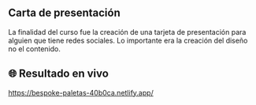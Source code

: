 
## Carta de presentación

La finalidad del curso fue la creación de una tarjeta de presentación para alguien que tiene redes sociales. Lo importante era la creación del diseño no el contenido.

## 🌐 Resultado en vivo
https://bespoke-paletas-40b0ca.netlify.app/

